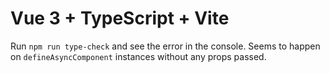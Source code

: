# Vue 3 + TypeScript + Vite

Run `npm run type-check` and see the error in the console. Seems to happen on `defineAsyncComponent` instances without any props passed.
